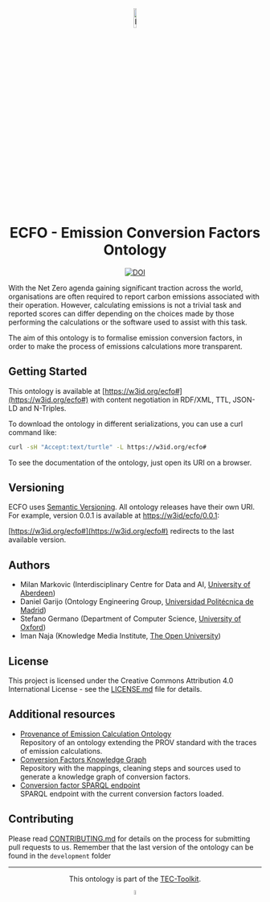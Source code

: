<div style="text-align: center">

  <img src="https://tec-toolkit.github.io/assets/Logo%20ECFO.svg" alt="ECFO Logo" width=10% />

# ECFO - Emission Conversion Factors Ontology

[![DOI](https://zenodo.org/badge/566369718.svg)](https://zenodo.org/badge/latestdoi/566369718)

</div>

With the Net Zero agenda gaining significant traction across the world, organisations are often required to report carbon emissions associated with their operation.
However, calculating emissions is not a trivial task and reported scores can differ depending on the choices made by those performing the calculations or the software used to assist with this task.

The aim of this ontology is to formalise emission conversion factors, in order to make the process of emissions calculations more transparent.

## Getting Started

This ontology is available at [https://w3id.org/ecfo#](https://w3id.org/ecfo#) with content negotiation in RDF/XML, TTL, JSON-LD and N-Triples.

To download the ontology in different serializations, you can use a curl command like:

```sh
curl -sH "Accept:text/turtle" -L https://w3id.org/ecfo#
```

To see the documentation of the ontology, just open its URI on a browser.

<!-- ## Deployment

Add additional notes about how to deploy this on a live system

## Built With

 -->

## Versioning

ECFO uses [Semantic Versioning](http://semver.org).
All ontology releases have their own URI.
For example, version 0.0.1 is available at [https://w3id/ecfo/0.0.1](https://w3id.org/ecfo/0.0.1):

[https://w3id.org/ecfo#](https://w3id.org/ecfo#) redirects to the last available version.

## Authors

* Milan Markovic (Interdisciplinary Centre for Data and AI, [University of Aberdeen](https://www.abdn.ac.uk))
* Daniel Garijo (Ontology Engineering Group, [Universidad Politécnica de Madrid](https://www.upm.es))
* Stefano Germano (Department of Computer Science, [University of Oxford](https://www.cs.ox.ac.uk))
* Iman Naja (Knowledge Media Institute, [The Open University](https://www.open.ac.uk))

## License

This project is licensed under the Creative Commons Attribution 4.0 International License - see the [LICENSE.md](LICENSE.md) file for details.

<!-- ## Acknowledgments -->

## Additional resources

* [Provenance of Emission Calculation Ontology](https://github.com/EATS-UoA/peco)  
  Repository of an ontology extending the PROV standard with the traces of emission calculations.
* [Conversion Factors Knowledge Graph](https://github.com/EATS-UoA/cfkg)  
  Repository with the mappings, cleaning steps and sources used to generate a knowledge graph of conversion factors.
* [Conversion factor SPARQL endpoint](https://sparql.cf.linkeddata.es/)  
  SPARQL endpoint with the current conversion factors loaded.

## Contributing

Please read [CONTRIBUTING.md](CONTRIBUTING.md) for details on the process for submitting pull requests to us. Remember that the last version of the ontology can be found in the `development` folder

---

<div style="text-align: center">

  This ontology is part of the [TEC-Toolkit](https://github.com/TEC-Toolkit).

  <img src="https://tec-toolkit.github.io/assets/Logo%20TEC.svg" alt="TEC-Toolkit Logo" width=5%/>

</div>
